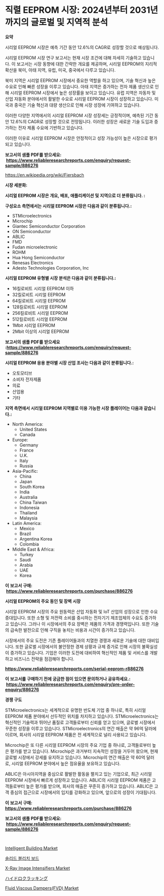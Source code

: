 <p><h1>직렬 EEPROM 시장: 2024년부터 2031년까지의 글로벌 및 지역적 분석</h1></p><p><strong>요약</strong></p>
<p><p>시리얼 EEPROM 시장은 예측 기간 동안 12.6%의 CAGR로 성장할 것으로 예상됩니다.</p><p>시리얼 EEPROM 시장 연구 보고서는 현재 시장 조건에 대해 자세히 기술하고 있습니다. 이 보고서는 시장 동향에 대한 간략한 개요를 제공하며, 시리얼 EEPROM의 지리적 확산을 북미, 아태 지역, 유럽, 미국, 중국에서 다루고 있습니다.</p><p>북미 지역은 시리얼 EEPROM 시장에서 중요한 역할을 하고 있으며, 기술 혁신과 높은 수요로 인해 빠른 성장을 이루고 있습니다. 아태 지역은 증가하는 전자 제품 생산으로 인해 시리얼 EEPROM 시장에서 높은 성장률을 보이고 있습니다. 유럽 지역은 자동차 및 산업 자동화 분야에서의 활발한 수요로 시리얼 EEPROM 시장이 성장하고 있습니다. 미국과 중국은 기술 혁신과 대량 생산으로 인해 시장 성장에 기여하고 있습니다.</p><p>이러한 다양한 지역에서의 시리얼 EEPROM 시장 성장세는 긍정적이며, 예측된 기간 동안 12.6%의 CAGR로 성장할 것으로 전망됩니다. 이러한 성장은 새로운 기술 도입과 증가하는 전자 제품 수요에 기반하고 있습니다.</p><p>이러한 이유로 시리얼 EEPROM 시장은 안정적이고 성장 가능성이 높은 시장으로 평가되고 있습니다.</p></p>
<p><strong>보고서의 샘플 PDF를 받으세요: &nbsp;<a href="https://www.reliableresearchreports.com/enquiry/request-sample/886276">https://www.reliableresearchreports.com/enquiry/request-sample/886276</a></strong></p>
<p><a href="https://en.wikipedia.org/wiki/Fiersbach">https://en.wikipedia.org/wiki/Fiersbach</a></p>
<p><strong>시장 세분화:</strong></p>
<p><strong> 시리얼 EEPROM 시장은 개요, 배포, 애플리케이션 및 지역으로 더 분류됩니다. :</strong></p>
<p><strong>구성요소 측면에서는 시리얼 EEPROM 시장은 다음과 같이 분류됩니다.:</strong></p>
<p><ul><li>STMicroelectronics</li><li>Microchip</li><li>Giantec Semiconductor Corporation</li><li>ON Semiconductor</li><li>ABLIC</li><li>FMD</li><li>Fudan microelectronic</li><li>ROHM</li><li>Hua Hong Semiconductor</li><li>Renesas Electronics</li><li>Adesto Technologies Corporation, Inc</li></ul></p>
<p><strong> 시리얼 EEPROM 유형별 시장 분석은 다음과 같이 분류됩니다.:</strong></p>
<p><ul><li>16킬로비트 시리얼 EEPROM 이하</li><li>32킬로비트 시리얼 EEPROM</li><li>64킬로비트 시리얼 EEPROM</li><li>128킬로비트 시리얼 EEPROM</li><li>256킬로비트 시리얼 EEPROM</li><li>512킬로비트 시리얼 EEPROM</li><li>1Mbit 시리얼 EEPROM</li><li>2Mbit 이상의 시리얼 EEPROM</li></ul></p>
<p><strong>보고서의 샘플 PDF를 받으세요 :<a href="https://www.reliableresearchreports.com/enquiry/request-sample/886276">https://www.reliableresearchreports.com/enquiry/request-sample/886276</a></strong></p>
<p><strong> 시리얼 EEPROM 응용 분야별 시장 산업 조사는 다음과 같이 분류됩니다.:</strong></p>
<p><ul><li>오토모티브</li><li>소비자 전자제품</li><li>의료</li><li>산업용</li><li>기타</li></ul></p>
<p><strong>지역 측면에서 시리얼 EEPROM 지역별로 이용 가능한 시장 플레이어는 다음과 같습니다.:</strong></p>
<p><ul>
    <li>
        North America:
        <ul>
            <li>United States</li>
            <li>Canada</li>
        </ul>
    </li>
    <li>
        Europe:
        <ul>
            <li>Germany</li>
            <li>France</li>
            <li>U.K.</li>
            <li>Italy</li>
            <li>Russia</li>
        </ul>
    </li>
    <li>
        Asia-Pacific:
        <ul>
            <li>China</li>
            <li>Japan</li>
            <li>South Korea</li>
            <li>India</li>
            <li>Australia</li>
            <li>China Taiwan</li>
            <li>Indonesia</li>
            <li>Thailand</li>
            <li>Malaysia</li>
        </ul>
    </li>
    <li>
        Latin America:
        <ul>
            <li>Mexico</li>
            <li>Brazil</li>
            <li>Argentina Korea</li>
            <li>Colombia</li>
        </ul>
    </li>
    <li>
        Middle East & Africa:
        <ul>
            <li>Turkey</li>
            <li>Saudi</li>
            <li>Arabia</li>
            <li>UAE</li>
            <li>Korea</li>
        </ul>
    </li>
    </ul></p>
<p><strong>이 보고서 구매: &nbsp;<a href="https://www.reliableresearchreports.com/purchase/886276">https://www.reliableresearchreports.com/purchase/886276</a></strong></p>
<p><strong>시리얼 EEPROM의 주요 동인 및 장벽 시장</strong></p>
<p><p>시리얼 EEPROM 시장의 주요 원동력은 산업 자동화 및 IoT 산업의 성장으로 인한 수요 증대입니다. 또한 소형 및 저전력 소비를 중시하는 전자기기 제조업체의 수요도 증가하고 있습니다. 그러나 이 시장에서의 주요 장벽은 제품의 가격과 경쟁력입니다. 또한 기술의 급속한 발전으로 인해 구직을 놓치는 비용과 시간이 증가하고 있습니다.</p><p>시장에서의 주요 도전은 기존 플레이어들과의 치열한 경쟁과 새로운 기술에 대한 대비입니다. 또한 글로벌 시장에서의 불안정한 경제 상황과 규제 증가로 인해 시장의 불확실성이 증가하고 있습니다. 기업은 이러한 도전에 대비하여 혁신적인 제품 및 서비스를 개발하고 비즈니스 전략을 점검해야 합니다.</p></p>
<p><strong><a href="https://www.reliableresearchreports.com/serial-eeprom-r886276">https://www.reliableresearchreports.com/serial-eeprom-r886276</a></strong></p>
<p><strong>이 보고서를 구매하기 전에 궁금한 점이 있으면 문의하거나 공유하세요.: &nbsp;<a href="https://www.reliableresearchreports.com/enquiry/pre-order-enquiry/886276">https://www.reliableresearchreports.com/enquiry/pre-order-enquiry/886276</a></strong></p>
<p><strong>경쟁 구도</strong></p>
<p><p>STMicroelectronics는 세계적으로 유명한 반도체 기업 중 하나로, 특히 시리얼 EEPROM 제품 분야에서 선두적인 위치를 차지하고 있습니다. STMicroelectronics는 혁신적인 기술력과 뛰어난 품질로 고객들로부터 신뢰를 얻고 있으며, 글로벌 시장에서 꾸준한 성장을 이루고 있습니다. STMicroelectronics의 연간 매출은 약 96억 달러에 이르며, 회사의 시리얼 EEPROM 제품은 전 세계적으로 널리 사용되고 있습니다.</p><p>Microchip은 또 다른 시리얼 EEPROM 시장의 주요 기업 중 하나로, 고객들로부터 높은 평가를 받고 있습니다. Microchip은 과거부터 지속적인 성장을 거두어 왔으며, 현재 글로벌 시장에서 강세를 유지하고 있습니다. Microchip의 연간 매출은 약 60억 달러로, 시리얼 EEPROM 분야에서 높은 점유율을 보유하고 있습니다.</p><p>ABLIC은 아시아지역을 중심으로 활발한 활동을 펼치고 있는 기업으로, 최근 시리얼 EEPROM 시장에서 빠르게 성장하고 있습니다. ABLIC의 시리얼 EEPROM 제품은 고객들로부터 높은 평가를 받으며, 회사의 매출은 꾸준히 증가하고 있습니다. ABLIC은 고객 중심의 접근으로 시장에서의 입지를 강화하고 있으며, 앞으로의 성장이 기대됩니다.</p></p>
<p><strong>이 보고서 구매: &nbsp; <a href="https://www.reliableresearchreports.com/purchase/886276">https://www.reliableresearchreports.com/purchase/886276</a></strong></p>
<p><strong>보고서의 샘플 PDF를 받으세요: &nbsp;<a href="https://www.reliableresearchreports.com/enquiry/request-sample/886276">https://www.reliableresearchreports.com/enquiry/request-sample/886276</a></strong><strong></strong></p>
<p>&nbsp;</p>
<p><p><a href="https://issuu.com/reportprime-2/docs/intelligent-building-market-size-2030.pptx">Intelligent Building Market</a></p><p><a href="https://medium.com/@jonatanjast1928/%EA%B3%A0%ED%98%95-%ED%83%88%EC%83%89-%EB%B3%B4%EB%93%9C-%EC%8B%9C%EC%9E%A5-%EA%B7%9C%EB%AA%A8-%EC%A2%85%EB%A5%98%EB%B3%84-1%EB%A9%B4-2%EB%A9%B4-%EC%A0%9C%ED%92%88%EB%B3%84-%EA%B7%B8%EB%9E%98%ED%94%BD-%EC%82%AC%EC%9A%A9-%ED%99%94%EC%9E%A5%ED%92%88-%ED%8F%AC%EC%9E%A5-%EC%95%84%EC%9D%B4%EC%8A%A4%ED%81%AC%EB%A6%BC-%ED%8F%AC%EC%9E%A5-%EC%8B%9D%ED%92%88-%ED%8F%AC%EC%9E%A5-%EC%9D%98%EC%95%BD%ED%92%88-%ED%8F%AC%EC%9E%A5-%EA%B8%80%EB%A1%9C%EB%B2%8C-%EC%82%B0%EC%97%85-%EB%B6%84%EC%84%9D-%EC%A0%90%EC%9C%A0%EC%9C%A8-%EC%84%B1%EC%9E%A5-%ED%8A%B8%EB%A0%8C%EB%93%9C-a70485daf8c1">솔리드 블리치 보드</a></p><p><a href="https://www.linkedin.com/pulse/global-x-ray-image-intensifiers-market-product-type-application-a2q6f?trackingId=jp3Jq%2FRclDiiw2SAO9bY6A%3D%3D">X-Ray Image Intensifiers Market</a></p><p><a href="https://medium.com/@kelscdowell78456/%E5%8A%A0%E6%B0%B4%E5%88%86%E8%A7%A3%E5%B8%82%E5%A0%B4%E8%A6%8F%E6%A8%A1%E3%81%8A%E3%82%88%E3%81%B3%E3%82%B7%E3%82%A7%E3%82%A2%E5%88%86%E6%9E%90-%E6%88%90%E9%95%B7%E3%83%88%E3%83%AC%E3%83%B3%E3%83%89%E3%81%A8%E4%BA%88%E6%B8%AC-2024%E5%B9%B4-2031%E5%B9%B4-eff53d17f95e">ハイドロクラッキング</a></p><p><a href="https://medium.com/@samantha.welch56767/fluid-viscous-dampers-fvd-market-forecasts-market-trends-and-impact-analysis-2024-2031-351070a71397">Fluid Viscous Dampers(FVD) Market</a></p></p>